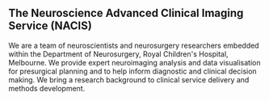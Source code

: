## The Neuroscience Advanced Clinical Imaging Service (NACIS)

We are a team of neuroscientists and neurosurgery researchers embedded within the Department of Neurosurgery, Royal Children's Hospital, Melbourne. We provide expert neuroimaging analysis and data visualisation for presurgical planning and to help inform diagnostic and clinical decision making. We bring a research background to clinical service delivery and methods development.
